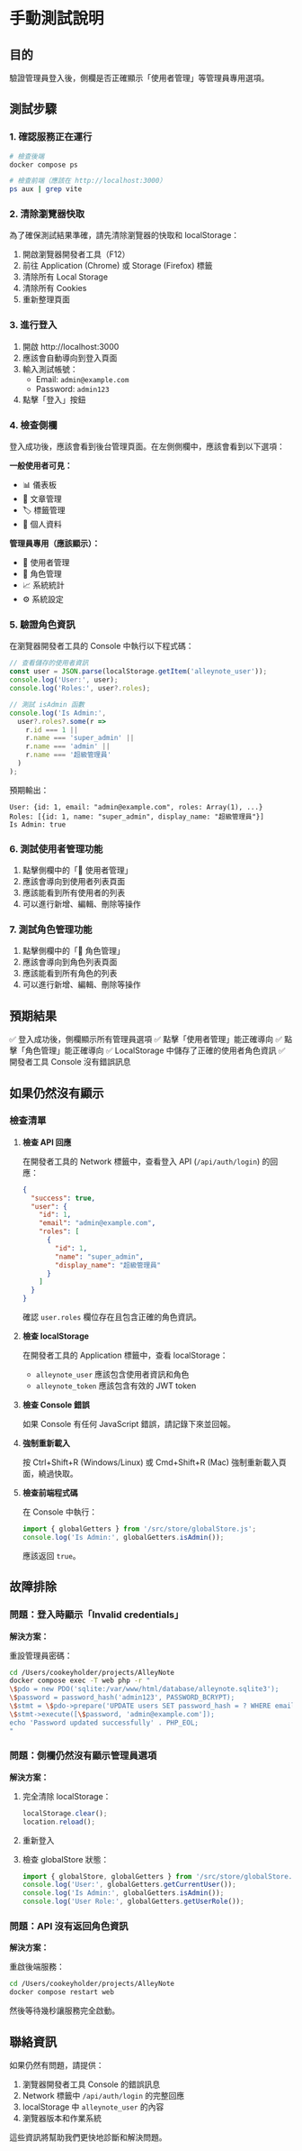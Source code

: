 # 手動測試說明

## 目的

驗證管理員登入後，側欄是否正確顯示「使用者管理」等管理員專用選項。

## 測試步驟

### 1. 確認服務正在運行

```bash
# 檢查後端
docker compose ps

# 檢查前端（應該在 http://localhost:3000）
ps aux | grep vite
```

### 2. 清除瀏覽器快取

為了確保測試結果準確，請先清除瀏覽器的快取和 localStorage：

1. 開啟瀏覽器開發者工具（F12）
2. 前往 Application (Chrome) 或 Storage (Firefox) 標籤
3. 清除所有 Local Storage
4. 清除所有 Cookies
5. 重新整理頁面

### 3. 進行登入

1. 開啟 http://localhost:3000
2. 應該會自動導向到登入頁面
3. 輸入測試帳號：
   - Email: `admin@example.com`
   - Password: `admin123`
4. 點擊「登入」按鈕

### 4. 檢查側欄

登入成功後，應該會看到後台管理頁面。在左側側欄中，應該會看到以下選項：

**一般使用者可見：**
- 📊 儀表板
- 📝 文章管理
- 🏷️ 標籤管理
- 👤 個人資料

**管理員專用（應該顯示）：**
- 👥 使用者管理
- 🔐 角色管理
- 📈 系統統計
- ⚙️ 系統設定

### 5. 驗證角色資訊

在瀏覽器開發者工具的 Console 中執行以下程式碼：

```javascript
// 查看儲存的使用者資訊
const user = JSON.parse(localStorage.getItem('alleynote_user'));
console.log('User:', user);
console.log('Roles:', user?.roles);

// 測試 isAdmin 函數
console.log('Is Admin:', 
  user?.roles?.some(r => 
    r.id === 1 || 
    r.name === 'super_admin' || 
    r.name === 'admin' || 
    r.name === '超級管理員'
  )
);
```

預期輸出：
```
User: {id: 1, email: "admin@example.com", roles: Array(1), ...}
Roles: [{id: 1, name: "super_admin", display_name: "超級管理員"}]
Is Admin: true
```

### 6. 測試使用者管理功能

1. 點擊側欄中的「👥 使用者管理」
2. 應該會導向到使用者列表頁面
3. 應該能看到所有使用者的列表
4. 可以進行新增、編輯、刪除等操作

### 7. 測試角色管理功能

1. 點擊側欄中的「🔐 角色管理」
2. 應該會導向到角色列表頁面
3. 應該能看到所有角色的列表
4. 可以進行新增、編輯、刪除等操作

## 預期結果

✅ 登入成功後，側欄顯示所有管理員選項
✅ 點擊「使用者管理」能正確導向
✅ 點擊「角色管理」能正確導向
✅ LocalStorage 中儲存了正確的使用者角色資訊
✅ 開發者工具 Console 沒有錯誤訊息

## 如果仍然沒有顯示

### 檢查清單

1. **檢查 API 回應**
   
   在開發者工具的 Network 標籤中，查看登入 API (`/api/auth/login`) 的回應：
   
   ```json
   {
     "success": true,
     "user": {
       "id": 1,
       "email": "admin@example.com",
       "roles": [
         {
           "id": 1,
           "name": "super_admin",
           "display_name": "超級管理員"
         }
       ]
     }
   }
   ```
   
   確認 `user.roles` 欄位存在且包含正確的角色資訊。

2. **檢查 localStorage**
   
   在開發者工具的 Application 標籤中，查看 localStorage：
   
   - `alleynote_user` 應該包含使用者資訊和角色
   - `alleynote_token` 應該包含有效的 JWT token

3. **檢查 Console 錯誤**
   
   如果 Console 有任何 JavaScript 錯誤，請記錄下來並回報。

4. **強制重新載入**
   
   按 Ctrl+Shift+R (Windows/Linux) 或 Cmd+Shift+R (Mac) 強制重新載入頁面，繞過快取。

5. **檢查前端程式碼**
   
   在 Console 中執行：
   
   ```javascript
   import { globalGetters } from '/src/store/globalStore.js';
   console.log('Is Admin:', globalGetters.isAdmin());
   ```
   
   應該返回 `true`。

## 故障排除

### 問題：登入時顯示「Invalid credentials」

**解決方案：**

重設管理員密碼：

```bash
cd /Users/cookeyholder/projects/AlleyNote
docker compose exec -T web php -r "
\$pdo = new PDO('sqlite:/var/www/html/database/alleynote.sqlite3');
\$password = password_hash('admin123', PASSWORD_BCRYPT);
\$stmt = \$pdo->prepare('UPDATE users SET password_hash = ? WHERE email = ?');
\$stmt->execute([\$password, 'admin@example.com']);
echo 'Password updated successfully' . PHP_EOL;
"
```

### 問題：側欄仍然沒有顯示管理員選項

**解決方案：**

1. 完全清除 localStorage：
   
   ```javascript
   localStorage.clear();
   location.reload();
   ```

2. 重新登入

3. 檢查 globalStore 狀態：
   
   ```javascript
   import { globalStore, globalGetters } from '/src/store/globalStore.js';
   console.log('User:', globalGetters.getCurrentUser());
   console.log('Is Admin:', globalGetters.isAdmin());
   console.log('User Role:', globalGetters.getUserRole());
   ```

### 問題：API 沒有返回角色資訊

**解決方案：**

重啟後端服務：

```bash
cd /Users/cookeyholder/projects/AlleyNote
docker compose restart web
```

然後等待幾秒讓服務完全啟動。

## 聯絡資訊

如果仍然有問題，請提供：

1. 瀏覽器開發者工具 Console 的錯誤訊息
2. Network 標籤中 `/api/auth/login` 的完整回應
3. localStorage 中 `alleynote_user` 的內容
4. 瀏覽器版本和作業系統

這些資訊將幫助我們更快地診斷和解決問題。
